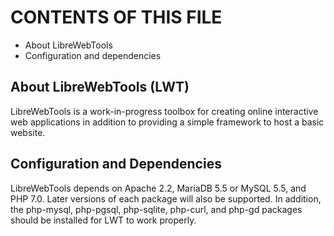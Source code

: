 # CONTENTS OF THIS FILE
 - About LibreWebTools
 - Configuration and dependencies

## About LibreWebTools (LWT)
LibreWebTools is a work-in-progress toolbox for creating online interactive
web applications in addition to providing a simple framework to host a basic
website.

## Configuration and Dependencies
LibreWebTools depends on Apache 2.2, MariaDB 5.5 or MySQL 5.5, and PHP 7.0. 
Later versions of each package will also be supported. In addition, the 
php-mysql, php-pgsql, php-sqlite, php-curl, and php-gd packages should be 
installed for LWT to work properly. 

